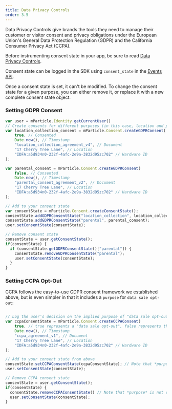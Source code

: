```yaml
---
title: Data Privacy Controls
order: 3.5
---
```


Data Privacy Controls give brands the tools they need to manage their customer or visitor consent and privacy obligations under the European Union's General Data Protection Regulation (GDPR) and the California Consumer Privacy Act (CCPA).

Before instrumenting consent state in your app, be sure to read [Data Privacy Controls](/guides/data-privacy-controls).

Consent state can be logged in the SDK using `consent_state` in the [Events API](/developers/server/json-reference/#consent_state).

Once a consent state is set, it can't be modified. To change the consent state for a given purpose, you can either remove it, or replace it with a new complete consent state object.
### Setting GDPR Consent

~~~javascript
var user = mParticle.Identity.getCurrentUser()
// Create consents for different purposes (in this case, location and parental consent purposes)
var location_collection_consent = mParticle.Consent.createGDPRConsent(
    true, // Consented
    Date.now(), // Timestamp
    "location_collection_agreement_v4", // Document
    "17 Cherry Tree Lane", // Location
    "IDFA:a5d934n0-232f-4afc-2e9a-3832d95zc702" // Hardware ID
);

var parental_consent = mParticle.Consent.createGDPRConsent(
    false, // Consented
    Date.now(), // Timestamp
    "parental_consent_agreement_v2", // Document
    "17 Cherry Tree Lane", // Location
    "IDFA:a5d934n0-232f-4afc-2e9a-3832d95zc702" // Hardware ID
);

// Add to your consent state
var consentState = mParticle.Consent.createConsentState();
consentState.addGDPRConsentState("location_collection", location_collection_consent);
consentState.addGDPRConsentState("parental", parental_consent);
user.setConsentState(consentState);

// Remove consent state
consentState = user.getConsentState();
if(consentState) {
  if (consentState.getGDPRConsentState()["parental"]) {
    consentState.removeGDPRConsentState("parental");
    user.setConsentState(consentState);
  }
}
~~~
### Setting CCPA Opt-Out

CCPA follows the easy-to-use GDPR consent framework we established above, but is even simpler in that it includes a `purpose` for `data sale opt-out`:

~~~javascript

// Log the user's decision on the implied purpose of "data sale opt-out" 
var ccpaConsentState = mParticle.Consent.createCCPAConsent(
    true, // true represents a "data sale opt-out", false represents the user declining a "data sale opt-out"
    Date.now(), // Timestamp
    "ccpa_agreement_v1", // Document
    "17 Cherry Tree Lane", // Location
    "IDFA:a5d934n0-232f-4afc-2e9a-3832d95zc702" // Hardware ID
);

// Add to your consent state from above
consentState.setCCPAConsentState(ccpaConsentState); // Note that *purpose* is not required here, unlike in GDPR above where it is required
user.setConsentState(consentState);

// Remove CCPA consent state
consentState = user.getConsentState();
if(consentState) {
  consentState.removeCCPAConsentState() // Note that *purpose* is not required here, unlike in GDPR above where it is required
  user.setConsentState(consentState);
}
~~~
